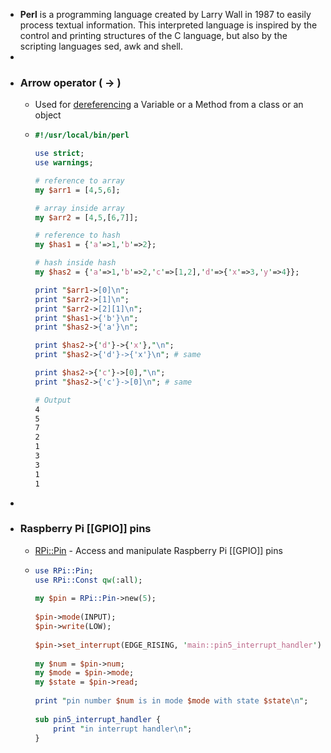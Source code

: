 - **Perl** is a programming language created by Larry Wall in 1987 to easily process textual information. This interpreted language is inspired by the control and printing structures of the C language, but also by the scripting languages sed, awk and shell.
-
- ### Arrow operator ( -> )
	- Used for [dereferencing](http://www.perlmeme.org/howtos/using_perl/dereferencing.html) a Variable or a Method from a class or an object
	- ```perl 
	  #!/usr/local/bin/perl
	  
	  use strict;
	  use warnings;
	  
	  # reference to array
	  my $arr1 = [4,5,6];
	  
	  # array inside array
	  my $arr2 = [4,5,[6,7]];
	  
	  # reference to hash
	  my $has1 = {'a'=>1,'b'=>2};
	  
	  # hash inside hash
	  my $has2 = {'a'=>1,'b'=>2,'c'=>[1,2],'d'=>{'x'=>3,'y'=>4}};
	  
	  print "$arr1->[0]\n";
	  print "$arr2->[1]\n";
	  print "$arr2->[2][1]\n";
	  print "$has1->{'b'}\n";
	  print "$has2->{'a'}\n";
	  
	  print $has2->{'d'}->{'x'},"\n";
	  print "$has2->{'d'}->{'x'}\n"; # same
	  
	  print $has2->{'c'}->[0],"\n";
	  print "$has2->{'c'}->[0]\n"; # same
	  ```
	  
	  ```bash 
	  # Output
	  4
	  5
	  7
	  2
	  1
	  3
	  3
	  1
	  1
	  ```
-
- ### Raspberry Pi [[GPIO]] pins
	- [RPi::Pin](https://metacpan.org/pod/RPi::Pin) - Access and manipulate Raspberry Pi [[GPIO]] pins
	- ```perl
	  use RPi::Pin;
	  use RPi::Const qw(:all);
	   
	  my $pin = RPi::Pin->new(5);
	   
	  $pin->mode(INPUT);
	  $pin->write(LOW);
	   
	  $pin->set_interrupt(EDGE_RISING, 'main::pin5_interrupt_handler');
	   
	  my $num = $pin->num;
	  my $mode = $pin->mode;
	  my $state = $pin->read;
	   
	  print "pin number $num is in mode $mode with state $state\n";
	   
	  sub pin5_interrupt_handler {
	      print "in interrupt handler\n";
	  }
	  ```